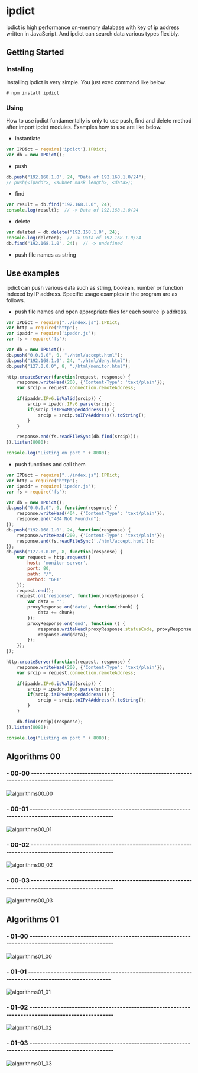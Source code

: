 # ipdict
ipdict is high performance on-memory database with key of ip address written in JavaScript.
And ipdict can search data various types flexibly.

## Getting Started
### Installing
Installing ipdict is very simple.
You just exec command like below.

```
# npm install ipdict
```

### Using
How to use ipdict fundamentally is only to use push, find and delete method after import ipdet modules.
Examples how to use are like below.

* Instantiate
```javascript
var IPDict = require('ipdict').IPDict;
var db = new IPDict();
```

* push
```javascript
db.push("192.168.1.0", 24, "Data of 192.168.1.0/24");
// push(<ipaddr>, <subnet mask length>, <data>);
```

* find
```javascript
var result = db.find("192.168.1.0", 24);
console.log(result);  // -> Data of 192.168.1.0/24
```

* delete
```javascript
var deleted = db.delete("192.168.1.0", 24);
console.log(deleted);  // -> Data of 192.168.1.0/24
db.find("192.168.1.0", 24);  // -> undefined
```

* push file names as string
## Use examples
ipdict can push various data such as string, boolean, number or function indexed by IP address.
Specific usage examples in the program are as follows.

* push file names and open appropriate files for each source ip address.
```javascript
var IPDict = require("../index.js").IPDict;
var http = require('http');
var ipaddr = require('ipaddr.js');
var fs = require('fs');

var db = new IPDict();
db.push("0.0.0.0", 0, "./html/accept.html");
db.push("192.168.1.0", 24, "./html/deny.html");
db.push("127.0.0.0", 8, "./html/monitor.html");

http.createServer(function(request, response) {
    response.writeHead(200, {'Content-Type': 'text/plain'});
    var srcip = request.connection.remoteAddress;

    if(ipaddr.IPv6.isValid(srcip)) {
        srcip = ipaddr.IPv6.parse(srcip);
        if(srcip.isIPv4MappedAddress()) {
            srcip = srcip.toIPv4Address().toString();
        }
    }

    response.end(fs.readFileSync(db.find(srcip)));
}).listen(8080);

console.log("Listing on port " + 8080);
```

* push functions and call them
```javascript
var IPDict = require("../index.js").IPDict;
var http = require('http');
var ipaddr = require('ipaddr.js');
var fs = require('fs');

var db = new IPDict();
db.push("0.0.0.0", 0, function(response) {
    response.writeHead(404, {'Content-Type': 'text/plain'});
    response.end("404 Not Found\n");
});
db.push("192.168.1.0", 24, function(response) {
    response.writeHead(200, {'Content-Type': 'text/plain'});
    response.end(fs.readFileSync('./html/accept.html'));
});
db.push("127.0.0.0", 8, function(response) {
    var request = http.request({
        host: 'monitor-server',
        port: 80,
        path: "/",
        method: "GET"
    });
    request.end();
    request.on('response', function(proxyResponse) {
        var data = "";
        proxyResponse.on('data', function(chunk) {
            data += chunk;
        });
        proxyResponse.on('end', function () {
            response.writeHead(proxyResponse.statusCode, proxyResponse.headers);
            response.end(data);
        });
    });
});

http.createServer(function(request, response) {
    response.writeHead(200, {'Content-Type': 'text/plain'});
    var srcip = request.connection.remoteAddress;

    if(ipaddr.IPv6.isValid(srcip)) {
        srcip = ipaddr.IPv6.parse(srcip);
        if(srcip.isIPv4MappedAddress()) {
            srcip = srcip.toIPv4Address().toString();
        }
    }

    db.find(srcip)(response);
}).listen(8080);

console.log("Listing on port " + 8080);
```

## Algorithms 00

### - 00-00 -----------------------------------------------------------------------------------------------
![algorithms00_00](https://github.com/TsutomuNakamura/ipdict/wiki/img/00_readme/basic_algo_00_00.png)

### - 00-01 -----------------------------------------------------------------------------------------------
![algorithms00_01](https://github.com/TsutomuNakamura/ipdict/wiki/img/00_readme/basic_algo_00_01.png)

### - 00-02 -----------------------------------------------------------------------------------------------
![algorithms00_02](https://github.com/TsutomuNakamura/ipdict/wiki/img/00_readme/basic_algo_00_02.png)

### - 00-03 -----------------------------------------------------------------------------------------------
![algorithms00_03](https://github.com/TsutomuNakamura/ipdict/wiki/img/00_readme/basic_algo_00_03.png)

## Algorithms 01

### - 01-00 -----------------------------------------------------------------------------------------------
![algorithms01_00](https://github.com/TsutomuNakamura/ipdict/wiki/img/00_readme/basic_algo_01_00.png)

### - 01-01 -----------------------------------------------------------------------------------------------
![algorithms01_01](https://github.com/TsutomuNakamura/ipdict/wiki/img/00_readme/basic_algo_01_01.png)

### - 01-02 -----------------------------------------------------------------------------------------------
![algorithms01_02](https://github.com/TsutomuNakamura/ipdict/wiki/img/00_readme/basic_algo_01_02.png)

### - 01-03 -----------------------------------------------------------------------------------------------
![algorithms01_03](https://github.com/TsutomuNakamura/ipdict/wiki/img/00_readme/basic_algo_01_03.png)
